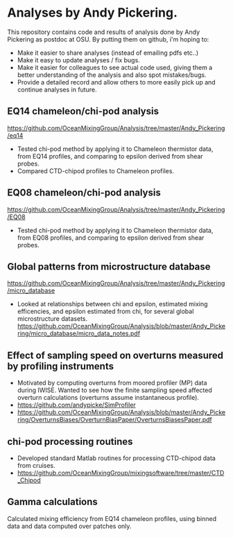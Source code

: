 # Analyses by Andy Pickering.

This repository contains code and results of analysis done by Andy Pickering as postdoc at OSU. By putting them on github, i'm hoping to:
- Make it easier to share analyses (instead of emailing pdfs etc..)
- Make it easy to update analyses / fix bugs.
- Make it easier for colleagues to see actual code used, giving them a better understanding of the analysis and also spot mistakes/bugs.
- Provide a detailed record and allow others to more easily pick up and continue analyses in future.

## EQ14 chameleon/chi-pod analysis 
<https://github.com/OceanMixingGroup/Analysis/tree/master/Andy_Pickering/eq14>
- Tested chi-pod method by applying it to Chameleon thermistor data, from EQ14 profiles, and comparing to epsilon derived from shear probes.
- Compared CTD-chipod profiles to Chameleon profiles.

## EQ08 chameleon/chi-pod analysis 
<https://github.com/OceanMixingGroup/Analysis/tree/master/Andy_Pickering/EQ08>
- Tested chi-pod method by applying it to Chameleon thermistor data, from EQ08 profiles, and comparing to epsilon derived from shear probes.

## Global patterns from microstructure database
<https://github.com/OceanMixingGroup/Analysis/tree/master/Andy_Pickering/micro_database>
- Looked at relationships between chi and epsilon, estimated mixing efficencies, and epsilon estimated from chi, for several global microstructure datasets.
<https://github.com/OceanMixingGroup/Analysis/blob/master/Andy_Pickering/micro_database/micro_data_notes.pdf>


## Effect of sampling speed on overturns measured by profiling instruments
- Motivated by computing overturns from moored profiler (MP) data during IWISE. Wanted to see how the finite sampling speed affected overturn calculations (overturns assume instantaneous profile).
- <https://github.com/andypicke/SimProfiler>
- <https://github.com/OceanMixingGroup/Analysis/blob/master/Andy_Pickering/OverturnsBiases/OverturnBiasPaper/OverturnsBiasesPaper.pdf>

## chi-pod processing routines
- Developed standard Matlab routines for processing CTD-chipod data from cruises. 
- <https://github.com/OceanMixingGroup/mixingsoftware/tree/master/CTD_Chipod>


## Gamma calculations
Calculated mixing efficiency from EQ14 chameleon profiles, using binned data and data computed over patches only. 


